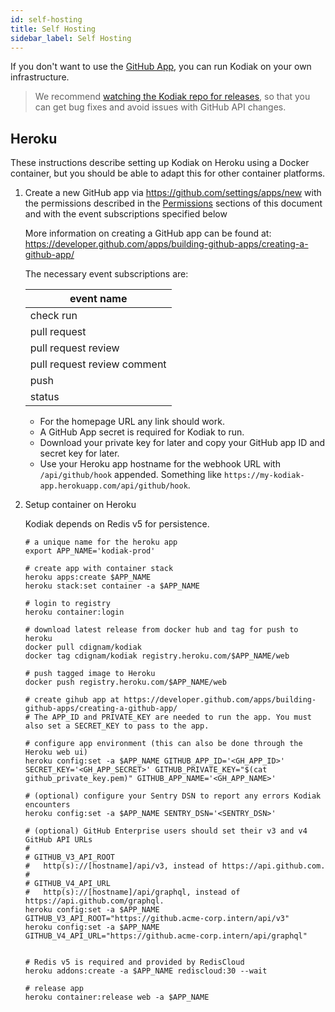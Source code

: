 ```yaml
---
id: self-hosting
title: Self Hosting
sidebar_label: Self Hosting
---
```


If you don't want to use the [GitHub App](https://github.com/marketplace/kodiakhq#pricing-and-setup), you can run Kodiak on your own infrastructure.

> We recommend [watching the Kodiak repo for releases](https://docs.github.com/en/enterprise-server@2.20/github/receiving-notifications-about-activity-on-github/watching-and-unwatching-releases-for-a-repository#watching-releases-for-a-repository), so that you can get bug fixes and avoid issues with GitHub API changes.

## Heroku

These instructions describe setting up Kodiak on Heroku using a Docker container, but you should be able to adapt this for other container platforms.

1.  Create a new GitHub app via https://github.com/settings/apps/new with the permissions described in the [Permissions](/docs/permissions) sections of this document and with the event subscriptions specified below

    More information on creating a GitHub app can be found at: https://developer.github.com/apps/building-github-apps/creating-a-github-app/

    The necessary event subscriptions are:

    | event name                  |
    | --------------------------- |
    | check run                   |
    | pull request                |
    | pull request review         |
    | pull request review comment |
    | push                        |
    | status                      |

    - For the homepage URL any link should work.
    - A GitHub App secret is required for Kodiak to run.
    - Download your private key for later and copy your GitHub app ID and secret key for later.
    - Use your Heroku app hostname for the webhook URL with `/api/github/hook` appended. Something like `https://my-kodiak-app.herokuapp.com/api/github/hook`.

2.  Setup container on Heroku

    Kodiak depends on Redis v5 for persistence.

    ```shell
    # a unique name for the heroku app
    export APP_NAME='kodiak-prod'

    # create app with container stack
    heroku apps:create $APP_NAME
    heroku stack:set container -a $APP_NAME

    # login to registry
    heroku container:login

    # download latest release from docker hub and tag for push to heroku
    docker pull cdignam/kodiak
    docker tag cdignam/kodiak registry.heroku.com/$APP_NAME/web

    # push tagged image to Heroku
    docker push registry.heroku.com/$APP_NAME/web

    # create gihub app at https://developer.github.com/apps/building-github-apps/creating-a-github-app/
    # The APP_ID and PRIVATE_KEY are needed to run the app. You must also set a SECRET_KEY to pass to the app.

    # configure app environment (this can also be done through the Heroku web ui)
    heroku config:set -a $APP_NAME GITHUB_APP_ID='<GH_APP_ID>' SECRET_KEY='<GH_APP_SECRET>' GITHUB_PRIVATE_KEY="$(cat github_private_key.pem)" GITHUB_APP_NAME='<GH_APP_NAME>'

    # (optional) configure your Sentry DSN to report any errors Kodiak encounters
    heroku config:set -a $APP_NAME SENTRY_DSN='<SENTRY_DSN>'

    # (optional) GitHub Enterprise users should set their v3 and v4 GitHub API URLs
    #
    # GITHUB_V3_API_ROOT
    #   http(s)://[hostname]/api/v3, instead of https://api.github.com.
    #
    # GITHUB_V4_API_URL
    #   http(s)://[hostname]/api/graphql, instead of https://api.github.com/graphql.
    heroku config:set -a $APP_NAME GITHUB_V3_API_ROOT="https://github.acme-corp.intern/api/v3"
    heroku config:set -a $APP_NAME GITHUB_V4_API_URL="https://github.acme-corp.intern/api/graphql"


    # Redis v5 is required and provided by RedisCloud
    heroku addons:create -a $APP_NAME rediscloud:30 --wait

    # release app
    heroku container:release web -a $APP_NAME
    ```
